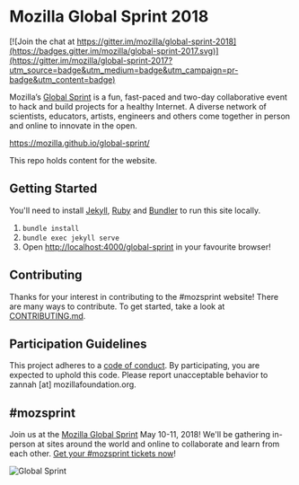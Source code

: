 # Mozilla Global Sprint 2018

[![Join the chat at https://gitter.im/mozilla/global-sprint-2018](https://badges.gitter.im/mozilla/global-sprint-2017.svg)](https://gitter.im/mozilla/global-sprint-2017?utm_source=badge&utm_medium=badge&utm_campaign=pr-badge&utm_content=badge)

Mozilla’s [Global Sprint](https://mozilla.github.io/global-sprint/) is a fun, fast-paced and two-day collaborative event to hack and build projects for a healthy Internet. A diverse network of scientists, educators, artists, engineers and others come together in person and online to innovate in the open.

https://mozilla.github.io/global-sprint/

This repo holds content for the website.

## Getting Started

You'll need to install [Jekyll](https://jekyllrb.com/), [Ruby](https://www.ruby-lang.org/en/) and [Bundler](http://bundler.io/) to run this site locally.

1. `bundle install`
2. `bundle exec jekyll serve`
3. Open [http://localhost:4000/global-sprint](http://localhost:4000/global-sprint) in your favourite browser!

## Contributing

Thanks for your interest in contributing to the #mozsprint website! There are many ways to contribute. To get started, take a look at [CONTRIBUTING.md](CONTRIBUTING.MD).

## Participation Guidelines

This project adheres to a [code of conduct](CODE_OF_CONDUCT.md). By participating, you are expected to uphold this code. Please report unacceptable behavior to zannah [at] mozillafoundation.org.

## #mozsprint

Join us at the [Mozilla Global Sprint](http://mozilla.github.io/global-sprint/) May 10-11, 2018! We'll be gathering in-person at sites around the world and online to collaborate and learn from each other. [Get your #mozsprint tickets now](http://mozilla.github.io/global-sprint/)!

![Global Sprint](https://cloud.githubusercontent.com/assets/617994/24632585/b2b07dcc-1892-11e7-91cf-f9e473187cf7.png)
